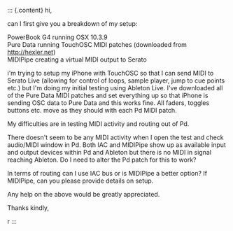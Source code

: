::: {.content}
hi,

can I first give you a breakdown of my setup:

PowerBook G4 running OSX 10.3.9\
Pure Data running TouchOSC MIDI patches (downloaded from
http://hexler.net)\
MIDIPipe creating a virtual MIDI output to Serato

i\'m trying to setup my iPhone with TouchOSC so that I can send MIDI to
Serato Live (allowing for control of loops, sample player, jump to cue
points etc.) but I\'m doing my initial testing using Ableton Live. I\'ve
downloaded all of the Pure Data MIDI patches and set everything up so
that iPhone is sending OSC data to Pure Data and this works fine. All
faders, toggles buttons etc. move as they should with each Pd MIDI
patch.

My difficulties are in testing MIDI activity and routing out of Pd.

There doesn\'t seem to be any MIDI activity when I open the test and
check audio/MIDI window in Pd. Both IAC and MIDIPipe show up as
available input and output devices within Pd and Ableton but there is no
MIDI in signal reaching Ableton. Do I need to alter the Pd patch for
this to work?

In terms of routing can I use IAC bus or is MIDIPipe a better option? If
MIDIPipe, can you please provide details on setup.

Any help on the above would be greatly appreciated.

Thanks kindly,

r
:::
